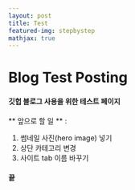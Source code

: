 ```yaml
---
layout: post
title: Test
featured-img: stepbystep
mathjax: true
---
```


# Blog Test Posting

#### 깃헙 블로그 사용을 위한 테스트 페이지

** 앞으로 할 일 ** :
1. 썸네일 사진(hero image) 넣기
2. 상단 카테고리 변경
3. 사이트 tab 이름 바꾸기

#### 끝

